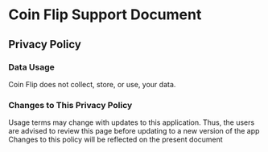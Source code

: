 # Coin Flip Support Document
## Privacy Policy
### Data Usage
Coin Flip does not collect, store, or use, your data.
### Changes to This Privacy Policy
Usage terms may change with updates to this application. Thus, the users are advised to review this page before updating to a new version of the app
Changes to this policy will be reflected on the present document
